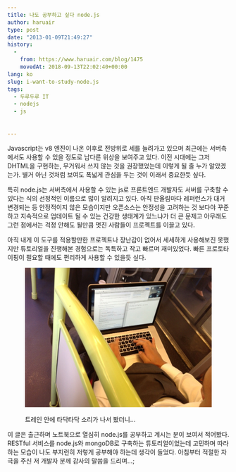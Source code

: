 ```yaml
---
title: 나도 공부하고 싶다 node.js
author: haruair
type: post
date: "2013-01-09T21:49:27"
history:
  - 
    from: https://www.haruair.com/blog/1475
    movedAt: 2018-09-13T22:02:40+00:00
lang: ko
slug: i-want-to-study-node.js
tags:
  - 두루두루 IT
  - nodejs
  - js


---
```

Javascript는 v8 엔진이 나온 이후로 전방위로 세를 늘려가고 있으며 최근에는 서버측에서도 사용할 수 있을 정도로 남다른 위상을 보여주고 있다. 이전 시대에는 그저 DHTML을 구현하는, 무거워서 쓰지 않는 것을 권장했었는데 이렇게 될 줄 누가 알았겠는가. 별거 아닌 것처럼 보여도 폭넓게 관심을 두는 것이 이래서 중요한듯 싶다.

특히 node.js는 서버측에서 사용할 수 있는 js로 프론트엔드 개발자도 서버를 구축할 수 있다는 식의 선정적인 이름으로 많이 알려지고 있다. 아직 판올림마다 레퍼런스가 대거 변경되는 등 안정적이지 않은 모습이지만 오픈소스는 안정성을 고려하는 것 보다야 꾸준하고 지속적으로 업데이트 될 수 있는 건강한 생태계가 있느냐가 더 큰 문제고 아무래도 그런 점에서는 걱정 안해도 될만큼 멋진 사람들이 프로젝트를 이끌고 있다.

아직 내게 이 도구를 적용할만한 프로젝트나 장난감이 없어서 세세하게 사용해보진 못했지만 튜토리얼을 진행해본 경험으로는 독특하고 작고 빠르며 재미있었다. 빠른 프로토타이핑이 필요할 때에도 편리하게 사용할 수 있을듯 싶다.

<figure>

![](20130110-084910.jpg)

<figcaption>트레인 안에 타닥타닥 소리가 나서 봤더니&#8230;</figcaption></figure>

이 글은 출근하며 노트북으로 열심히 node.js를 공부하고 계시는 분이 보여서 적어봤다. RESTful 서비스를 node.js와 mongoDB로 구축하는 튜토리얼이었는데 고민하며 따라하는 모습이 나도 부지런히 저렇게 공부해야 하는데 생각이 들었다. 아침부터 적절한 자극을 주신 저 개발자 분께 감사의 말씀을 드리며&#8230;;
